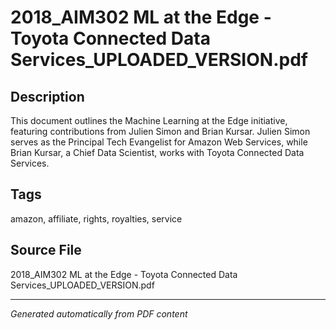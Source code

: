 # 2018_AIM302 ML at the Edge - Toyota Connected Data Services_UPLOADED_VERSION.pdf

## Description
This document outlines the Machine Learning at the Edge initiative, featuring contributions from Julien Simon and Brian Kursar. Julien Simon serves as the Principal Tech Evangelist for Amazon Web Services, while Brian Kursar, a Chief Data Scientist, works with Toyota Connected Data Services.
## Tags
amazon, affiliate, rights, royalties, service

## Source File
2018_AIM302 ML at the Edge - Toyota Connected Data Services_UPLOADED_VERSION.pdf

---
*Generated automatically from PDF content*
